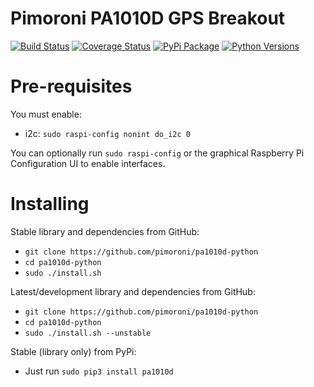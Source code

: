# Pimoroni PA1010D GPS Breakout

[![Build Status](https://travis-ci.com/pimoroni/pa1010d-python.svg?branch=master)](https://travis-ci.com/pimoroni/pa1010d-python)
[![Coverage Status](https://coveralls.io/repos/github/pimoroni/pa1010d-python/badge.svg?branch=master)](https://coveralls.io/github/pimoroni/pa1010d-python?branch=master)
[![PyPi Package](https://img.shields.io/pypi/v/pa1010d.svg)](https://pypi.python.org/pypi/pa1010d)
[![Python Versions](https://img.shields.io/pypi/pyversions/pa1010d.svg)](https://pypi.python.org/pypi/pa1010d)

# Pre-requisites

You must enable:

* i2c: `sudo raspi-config nonint do_i2c 0`

You can optionally run `sudo raspi-config` or the graphical Raspberry Pi Configuration UI to enable interfaces.

# Installing

Stable library and dependencies from GitHub:

* `git clone https://github.com/pimoroni/pa1010d-python`
* `cd pa1010d-python`
* `sudo ./install.sh`

Latest/development library and dependencies from GitHub:

* `git clone https://github.com/pimoroni/pa1010d-python`
* `cd pa1010d-python`
* `sudo ./install.sh --unstable`

Stable (library only) from PyPi:

* Just run `sudo pip3 install pa1010d`
